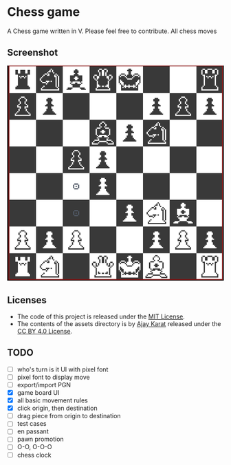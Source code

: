 # Chess game

A Chess game written in V. Please feel free to contribute. All chess moves

## Screenshot
![screenshot](./screenshot.png)

## Licenses
- The code of this project is released under the [MIT License](./LICENSE).
- The contents of the assets directory is by [Ajay Karat](http://devilswork.shop/) released under the [CC BY 4.0 License](https://creativecommons.org/licenses/by/4.0/).

## TODO
- [ ] who's turn is it UI with pixel font
- [ ] pixel font to display move
- [ ] export/import PGN
- [x] game board UI
- [x] all basic movement rules
- [x] click origin, then destination
- [ ] drag piece from origin to destination
- [ ] test cases
- [ ] en passant
- [ ] pawn promotion
- [ ] O-O, O-O-O
- [ ] chess clock
